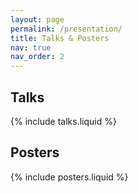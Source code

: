 ```yaml
---
layout: page
permalink: /presentation/
title: Talks & Posters
nav: true
nav_order: 2
---
```


## Talks
{% include talks.liquid %}

## Posters
{% include posters.liquid %}
